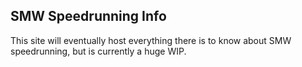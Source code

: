 ## SMW Speedrunning Info

This site will eventually host everything there is to know about SMW speedrunning, but is currently a huge WIP.
